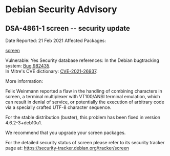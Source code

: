 
Debian Security Advisory
========================


DSA-4861-1 screen -- security update
------------------------------------



Date Reported:
21 Feb 2021
Affected Packages:

[screen](https://packages.debian.org/src:screen)

Vulnerable:
Yes
Security database references:
In the Debian bugtracking system: [Bug 982435](https://bugs.debian.org/cgi-bin/bugreport.cgi?bug=982435).  
In Mitre's CVE dictionary: [CVE-2021-26937](https://security-tracker.debian.org/tracker/CVE-2021-26937).  

More information:

Felix Weinmann reported a flaw in the handling of combining characters
in screen, a terminal multiplexer with VT100/ANSI terminal emulation,
which can result in denial of service, or potentially the execution of
arbitrary code via a specially crafted UTF-8 character sequence.


For the stable distribution (buster), this problem has been fixed in
version 4.6.2-3+deb10u1.


We recommend that you upgrade your screen packages.


For the detailed security status of screen please refer to its security
tracker page at:
<https://security-tracker.debian.org/tracker/screen>





